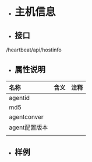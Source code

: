 * # 主机信息

* ## 接口

/heartbeat/api/hostinfo

* ## 属性说明

| **名称** | **含义** | **注释** |
| :--- | :--- | :--- |
| agentid |  |  |
| md5 |  |  |
| agentconver | agent配置版本 |  |
|  |  |  |

* ## 样例



